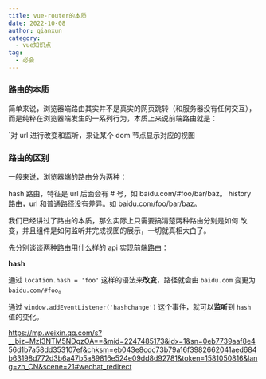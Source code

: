 ```yaml
---
title: vue-router的本质
date: 2022-10-08 
author: qianxun
category: 
  - vue知识点
tag: 
  - 必会
---
```


<!--more-->

###  路由的本质

简单来说，浏览器端路由其实并不是真实的网页跳转（和服务器没有任何交互），而是纯粹在浏览器端发生的一系列行为，本质上来说前端路由就是：

 `对 url 进行改变和监听，来让某个 dom 节点显示对应的视图

###  路由的区别

一般来说，浏览器端的路由分为两种：

hash 路由，特征是 url 后面会有 # 号，如 baidu.com/#foo/bar/baz。
history 路由，url 和普通路径没有差异。如 baidu.com/foo/bar/baz。

我们已经讲过了路由的本质，那么实际上只需要搞清楚两种路由分别是如何 改变，并且组件是如何监听并完成视图的展示，一切就真相大白了。

先分别谈谈两种路由用什么样的 api 实现前端路由：

 **hash**

通过 `location.hash = 'foo'` 这样的语法来**改变**，路径就会由 `baidu.com` 变更为 `baidu.com/#foo`。

通过 `window.addEventListener('hashchange')` 这个事件，就可以**监听**到 `hash` 值的变化。

https://mp.weixin.qq.com/s?__biz=MzI3NTM5NDgzOA==&mid=2247485173&idx=1&sn=0eb7739aaf8e456d1b7a58dd353107ef&chksm=eb043e8cdc73b79a16f3982662041aed684b63198d772d3b6a47b5a89816e524e09dd8d92781&token=1581050816&lang=zh_CN&scene=21#wechat_redirect
